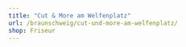 ```yaml
---
title: "Cut & More am Welfenplatz"
url: /braunschweig/cut-und-more-am-welfenplatz/
shop: Friseur
---
```

